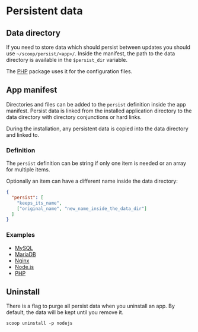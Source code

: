 # Persistent data

## Data directory

If you need to store data which should persist between updates you should use `~/scoop/persist/<app>/`.
Inside the manifest, the path to the data directory is available in the `$persist_dir` variable.

The [PHP](https://github.com/ScoopInstaller/Main/blob/master/bucket/php.json) package uses it for the configuration files.

## App manifest

Directories and files can be added to the `persist` definition inside the app manifest.
Persist data is linked from the installed application directory to the data directory with directory conjunctions or hard links.

During the installation, any persistent data is copied into the data directory and linked to.

### Definition

The `persist` definition can be string if only one item is needed or an array for multiple items.

Optionally an item can have a different name inside the data directory:

```json
{
  "persist": [
    "keeps_its_name",
    ["original_name", "new_name_inside_the_data_dir"]
  ]
}
```

### Examples

- [MySQL](https://github.com/ScoopInstaller/Main/blob/master/bucket/mysql.json)
- [MariaDB](https://github.com/ScoopInstaller/Main/blob/master/bucket/mariadb.json)
- [Nginx](https://github.com/ScoopInstaller/Main/blob/master/bucket/nginx.json)
- [Node.js](https://github.com/ScoopInstaller/Main/blob/master/bucket/nodejs.json)
- [PHP](https://github.com/ScoopInstaller/Main/blob/master/bucket/php.json)

## Uninstall

There is a flag to purge all persist data when you uninstall an app. By default, the data will be kept until you remove it.

    scoop uninstall -p nodejs
